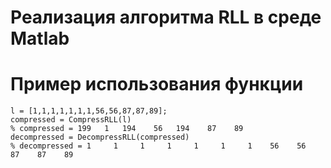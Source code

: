 # Реализация алгоритма RLL в среде Matlab



# Пример использования функции
```
l = [1,1,1,1,1,1,1,56,56,87,87,89];
compressed = CompressRLL(l)
% compressed = 199   1   194    56   194    87    89
decompressed = DecompressRLL(compressed)
% decompressed = 1     1     1     1     1     1     1    56    56    87    87    89

```
